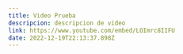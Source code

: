 ```yaml
---
title: Video Prueba
descripcion: descripcion de video
link: https://www.youtube.com/embed/LOImrc8IIFU
date: 2022-12-19T22:13:37.898Z
---
```

